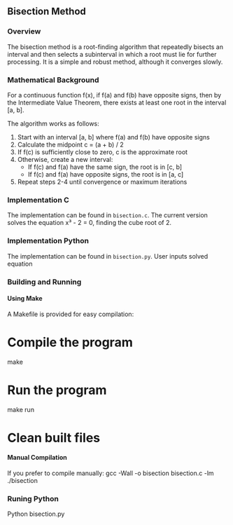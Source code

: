 
## Bisection Method

### Overview
The bisection method is a root-finding algorithm that repeatedly bisects an interval and then selects a subinterval in which a root must lie for further processing. It is a simple and robust method, although it converges slowly.

### Mathematical Background
For a continuous function f(x), if f(a) and f(b) have opposite signs, then by the Intermediate Value Theorem, there exists at least one root in the interval [a, b].

The algorithm works as follows:
1. Start with an interval [a, b] where f(a) and f(b) have opposite signs
2. Calculate the midpoint c = (a + b) / 2
3. If f(c) is sufficiently close to zero, c is the approximate root
4. Otherwise, create a new interval:
   - If f(c) and f(a) have the same sign, the root is in [c, b]
   - If f(c) and f(a) have opposite signs, the root is in [a, c]
5. Repeat steps 2-4 until convergence or maximum iterations

### Implementation C
The implementation can be found in `bisection.c`. The current version solves the equation x³ - 2 = 0, finding the cube root of 2.
### Implementation Python
The implementation can be found in `bisection.py`. User inputs solved equation

### Building and Running

#### Using Make
A Makefile is provided for easy compilation:
# Compile the program
make

# Run the program
make run

# Clean built files

#### Manual Compilation
If you prefer to compile manually:
gcc -Wall -o bisection bisection.c -lm
./bisection
### Runing Python
 Python bisection.py

